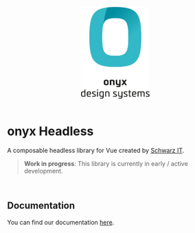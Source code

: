 <div align="center">
  <picture>
    <source media="(prefers-color-scheme: dark)" srcset="https://raw.githubusercontent.com/SchwarzIT/onyx/main/.github/onyx-logo-light.svg">
    <source media="(prefers-color-scheme: light)" srcset="https://raw.githubusercontent.com/SchwarzIT/onyx/main/.github/onyx-logo-dark.svg">
    <img alt="onyx logo" src="https://raw.githubusercontent.com/SchwarzIT/onyx/main/.github/onyx-logo-dark.svg" width="160px">
  </picture>
</div>

<br>

# onyx Headless

A composable headless library for Vue created by [Schwarz IT](https://it.schwarz).

> **Work in progress**: This library is currently in early / active development.

<br />

## Documentation

You can find our documentation [here](https://onyx.schwarz/packages/headless.html).
